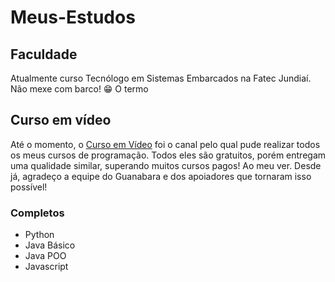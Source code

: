 # Meus-Estudos

## Faculdade
Atualmente curso Tecnólogo em Sistemas Embarcados na Fatec Jundiaí. Não mexe com barco! 😁 O termo

## Curso em vídeo

Até o momento, o [Curso em Vídeo](https://youtube.com/c/CursoemV%C3%ADdeo) foi o canal pelo qual pude realizar todos os meus cursos de programação. Todos eles são gratuitos, porém entregam uma qualidade similar, superando muitos cursos pagos! Ao meu ver. Desde já, agradeço a equipe do Guanabara e dos apoiadores que tornaram isso possível!
### Completos
- Python
- Java Básico
- Java POO
- Javascript 
